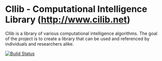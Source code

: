 # CIlib - Computational Intelligence Library (http://www.cilib.net)

CIlib is a library of various computational intelligence
algorithms. The goal of the project is to create a library that can be used
and referenced by individuals and researchers alike.

[![Build Status](https://secure.travis-ci.org/cilib/cilib.png)](http://travis-ci.org/cilib/cilib)

